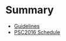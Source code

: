 # Summary

* [Guidelines](Guidelines/Guidelines.md)
* [PSC2016 Schedule](EventsHistory/PSC2016/Schedule.md)

